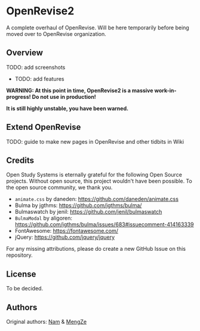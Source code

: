 # OpenRevise2
A complete overhaul of OpenRevise. Will be here temporarily before being moved over to OpenRevise organization.

## Overview

TODO: add screenshots

- TODO: add features

**WARNING: At this point in time, OpenRevise2 is a massive work-in-progress! Do not use in production!**

**It is still highly unstable, you have been warned.**

## Extend OpenRevise

TODO: guide to make new pages in OpenRevise and other tidbits in Wiki

## Credits

Open Study Systems is eternally grateful for the following Open Source projects. Without open source, this project wouldn't have been possible. To the open source community, we thank you.

- `animate.css` by daneden: https://github.com/daneden/animate.css
- Bulma by jgthms: https://github.com/jgthms/bulma/
- Bulmaswatch by jenil: https://github.com/jenil/bulmaswatch
- `BulmaModal` by aligoren: https://github.com/jgthms/bulma/issues/683#issuecomment-414163339
- FontAwesome: https://fontawesome.com/
- jQuery: https://github.com/jquery/jquery

For any missing attributions, please do create a new GitHub Issue on this repository.

## License

To be decided.

## Authors

Original authors: [Nam](https://github.com/jkelol111) & [MengZe](https://github.com/openMengZe)